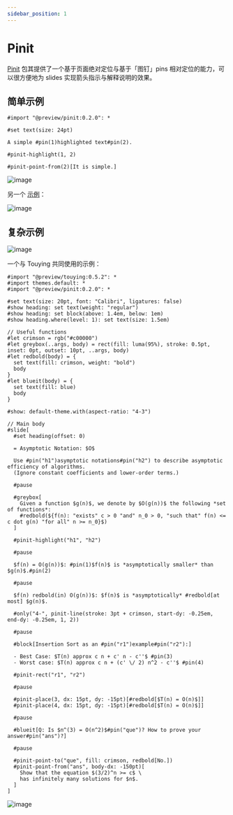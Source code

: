 ```yaml
---
sidebar_position: 1
---
```


# Pinit

[Pinit](https://github.com/OrangeX4/typst-pinit/) 包其提供了一个基于页面绝对定位与基于「图钉」pins 相对定位的能力，可以很方便地为 slides 实现箭头指示与解释说明的效果。

## 简单示例

```typst
#import "@preview/pinit:0.2.0": *

#set text(size: 24pt)

A simple #pin(1)highlighted text#pin(2).

#pinit-highlight(1, 2)

#pinit-point-from(2)[It is simple.]
```

![image](https://github.com/touying-typ/touying/assets/34951714/b17f9b80-5a8b-4943-a222-bcb0eb38611d)

另一个 [示例](https://github.com/OrangeX4/typst-pinit/blob/main/examples/equation-desc.typ)：

![image](https://github.com/touying-typ/touying/assets/34951714/9b4a6b50-fcfd-497d-9649-ae1f7762ee3f)



## 复杂示例

![image](https://github.com/touying-typ/touying/assets/34951714/7fb0095a-fd86-49ec-af95-15bc81a341c2)


一个与 Touying 共同使用的示例：

```typst
#import "@preview/touying:0.5.2": *
#import themes.default: *
#import "@preview/pinit:0.2.0": *

#set text(size: 20pt, font: "Calibri", ligatures: false)
#show heading: set text(weight: "regular")
#show heading: set block(above: 1.4em, below: 1em)
#show heading.where(level: 1): set text(size: 1.5em)

// Useful functions
#let crimson = rgb("#c00000")
#let greybox(..args, body) = rect(fill: luma(95%), stroke: 0.5pt, inset: 0pt, outset: 10pt, ..args, body)
#let redbold(body) = {
  set text(fill: crimson, weight: "bold")
  body
}
#let blueit(body) = {
  set text(fill: blue)
  body
}

#show: default-theme.with(aspect-ratio: "4-3")

// Main body
#slide[
  #set heading(offset: 0)

  = Asymptotic Notation: $O$

  Use #pin("h1")asymptotic notations#pin("h2") to describe asymptotic efficiency of algorithms.
  (Ignore constant coefficients and lower-order terms.)

  #pause

  #greybox[
    Given a function $g(n)$, we denote by $O(g(n))$ the following *set of functions*:
    #redbold(${f(n): "exists" c > 0 "and" n_0 > 0, "such that" f(n) <= c dot g(n) "for all" n >= n_0}$)
  ]

  #pinit-highlight("h1", "h2")

  #pause

  $f(n) = O(g(n))$: #pin(1)$f(n)$ is *asymptotically smaller* than $g(n)$.#pin(2)

  #pause

  $f(n) redbold(in) O(g(n))$: $f(n)$ is *asymptotically* #redbold[at most] $g(n)$.

  #only("4-", pinit-line(stroke: 3pt + crimson, start-dy: -0.25em, end-dy: -0.25em, 1, 2))

  #pause

  #block[Insertion Sort as an #pin("r1")example#pin("r2"):]

  - Best Case: $T(n) approx c n + c' n - c''$ #pin(3)
  - Worst case: $T(n) approx c n + (c' \/ 2) n^2 - c''$ #pin(4)

  #pinit-rect("r1", "r2")

  #pause

  #pinit-place(3, dx: 15pt, dy: -15pt)[#redbold[$T(n) = O(n)$]]
  #pinit-place(4, dx: 15pt, dy: -15pt)[#redbold[$T(n) = O(n)$]]

  #pause

  #blueit[Q: Is $n^(3) = O(n^2)$#pin("que")? How to prove your answer#pin("ans")?]

  #pause

  #pinit-point-to("que", fill: crimson, redbold[No.])
  #pinit-point-from("ans", body-dx: -150pt)[
    Show that the equation $(3/2)^n >= c$ \
    has infinitely many solutions for $n$.
  ]
]
```

![image](https://github.com/touying-typ/touying/assets/34951714/f36a026f-491c-4290-90d5-0aa3c2086567)
